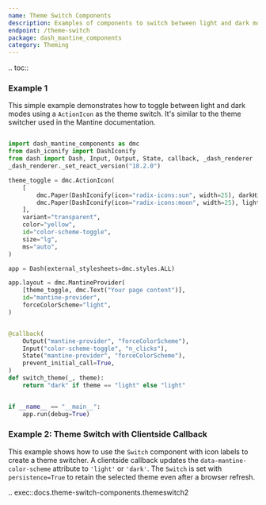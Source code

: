 ```yaml
---
name: Theme Switch Components
description: Examples of components to switch between light and dark modes
endpoint: /theme-switch
package: dash_mantine_components
category: Theming
---
```


.. toc::

### Example 1

This simple example demonstrates how to toggle between light and dark modes using a `ActionIcon` as the theme switch.
It's similar to the theme switcher used in the Mantine documentation.

```python

import dash_mantine_components as dmc
from dash_iconify import DashIconify
from dash import Dash, Input, Output, State, callback, _dash_renderer
_dash_renderer._set_react_version("18.2.0")

theme_toggle = dmc.ActionIcon(
    [
        dmc.Paper(DashIconify(icon="radix-icons:sun", width=25), darkHidden=True),
        dmc.Paper(DashIconify(icon="radix-icons:moon", width=25), lightHidden=True),
    ],
    variant="transparent",
    color="yellow",
    id="color-scheme-toggle",
    size="lg",
    ms="auto",
)

app = Dash(external_stylesheets=dmc.styles.ALL)

app.layout = dmc.MantineProvider(
    [theme_toggle, dmc.Text("Your page content")],
    id="mantine-provider",
    forceColorScheme="light",
)


@callback(
    Output("mantine-provider", "forceColorScheme"),
    Input("color-scheme-toggle", "n_clicks"),
    State("mantine-provider", "forceColorScheme"),
    prevent_initial_call=True,
)
def switch_theme(_, theme):
    return "dark" if theme == "light" else "light"


if __name__ == "__main__":
    app.run(debug=True)
```

### Example 2: Theme Switch with Clientside Callback  

This example shows how to use the `Switch` component with icon labels to create a theme switcher. A clientside 
callback updates the `data-mantine-color-scheme` attribute to `'light'` or `'dark'`.  The `Switch` is set with 
`persistence=True` to retain the selected theme even after a browser refresh.

.. exec::docs.theme-switch-components.themeswitch2
